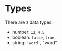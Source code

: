 # Types

There are `3` data types:

- number: `12`, `4.5`
- boolean: `false`, `true`
- string: `'word'`, "word"
